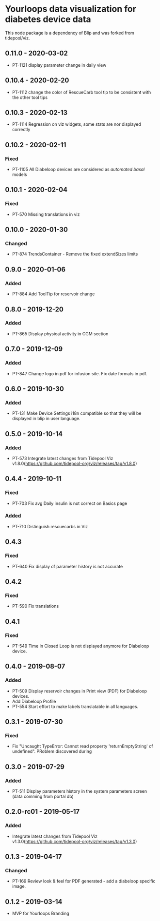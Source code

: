 # Yourloops data visualization for diabetes device data
This node package is a dependency of Blip and was forked from tidepool/viz.

## 0.11.0 - 2020-03-02
- PT-1121 display parameter change in daily view 

## 0.10.4 - 2020-02-20
- PT-1112 change the color of RescueCarb tool tip to be consistent with the other tool tips

## 0.10.3 - 2020-02-13
- PT-1114 Regression on viz widgets, some stats are nor displayed correctly

## 0.10.2 - 2020-02-11 
### Fixed
- PT-1105 All Diabeloop devices are considered as _automated basal_ models

## 0.10.1 - 2020-02-04 
### Fixed
- PT-570 Missing translations in viz

## 0.10.0 - 2020-01-30 
### Changed
- PT-874 TrendsContainer - Remove the fixed extendSizes limits

## 0.9.0 - 2020-01-06

### Added
- PT-884 Add ToolTip for reservoir change

## 0.8.0 - 2019-12-20 
### Added
- PT-865 Display physical activity in CGM section

## 0.7.0 - 2019-12-09
### Added
- PT-847 Change logo in pdf for infusion site. Fix date formats in pdf.

## 0.6.0 - 2019-10-30
### Added
- PT-131 Make Device Settings i18n compatible so that they will be displayed in blip in user language.

## 0.5.0 - 2019-10-14
### Added
- PT-573 Integrate latest changes from Tidepool Viz v1.8.0(https://github.com/tidepool-org/viz/releases/tag/v1.8.0)

## 0.4.4 - 2019-10-11 
### Fixed
- PT-703 Fix avg Daily insulin is not correct on Basics page
### Added 
- PT-710 Distinguish rescuecarbs in Viz

## 0.4.3
### Fixed
- PT-640 Fix display of parameter history is not accurate

## 0.4.2
### Fixed
- PT-590 Fix translations

## 0.4.1
### Fixed
- PT-549 Time in Closed Loop is not displayed anymore for Diabeloop device.

## 0.4.0 - 2019-08-07
### Added
- PT-509 Display reservoir changes in Print view (PDF) for Diabeloop devices.
- Add Diabeloop Profile
- PT-554 Start effort to make labels translatable in all languages.

## 0.3.1 - 2019-07-30
### Fixed
- Fix "Uncaught TypeError: Cannot read property 'returnEmptyString' of undefined". PRoblem discovered during

## 0.3.0 - 2019-07-29
### Added
- PT-511 Display parameters history in the system parameters screen (data comming from portal db)

## 0.2.0-rc01 - 2019-05-17
### Added
- Integrate latest changes from Tidepool Viz v1.3.0(https://github.com/tidepool-org/viz/releases/tag/v1.3.0)

## 0.1.3 - 2019-04-17
### Changed
- PT-169 Review look & feel for PDF generated - add a diabeloop specific image.

## 0.1.2 - 2019-03-14
- MVP for Yourloops Branding
